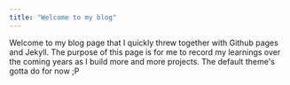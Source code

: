 ```yaml
---
title: "Welcome to my blog"
---
```

Welcome to my blog page that I quickly threw together with Github pages and Jekyll. The purpose of this page is for me to record my learnings over the coming years as I build more and more projects. The default theme's gotta do for now ;P